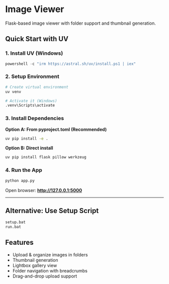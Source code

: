 # Image Viewer

Flask-based image viewer with folder support and thumbnail generation.

## Quick Start with UV

### 1. Install UV (Windows)
```powershell
powershell -c "irm https://astral.sh/uv/install.ps1 | iex"
```

### 2. Setup Environment
```bash
# Create virtual environment
uv venv

# Activate it (Windows)
.venv\Scripts\activate
```

### 3. Install Dependencies

**Option A: From pyproject.toml (Recommended)**
```bash
uv pip install -e .
```

**Option B: Direct install**
```bash
uv pip install flask pillow werkzeug
```

### 4. Run the App
```bash
python app.py
```

Open browser: **http://127.0.0.1:5000**

---

## Alternative: Use Setup Script
```bash
setup.bat
run.bat
```

## Features
- Upload & organize images in folders
- Thumbnail generation
- Lightbox gallery view
- Folder navigation with breadcrumbs
- Drag-and-drop upload support 